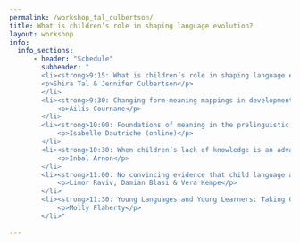 ```yaml
---
permalink: /workshop_tal_culbertson/
title: What is children’s role in shaping language evolution?
layout: workshop
info:
  info_sections:
      - header: "Schedule"
        subheader: "
        <li><strong>9:15: What is children’s role in shaping language evolution? - Introduction</strong><br>
        <p>Shira Tal & Jennifer Culbertson</p>
        </li>
        <li><strong>9:30: Changing form-meaning mappings in development and diachrony</strong><br>
            <p>Ailís Cournane</p>
        </li>
        <li><strong>10:00: Foundations of meaning in the prelinguistic mind</strong><br>
            <p>Isabelle Dautriche (online)</p>
        </li>
        <li><strong>10:30: When children’s lack of knowledge is an advantage: Starting Big from acquisition to emergence</strong><br>
            <p>Inbal Arnon</p>
        </li>
        <li><strong>11:00: No convincing evidence that child language acquisition errors drive language change</strong><br>
            <p>Limor Raviv, Damian Blasi & Vera Kempe</p>
        </li>
        <li><strong>11:30: Young Languages and Young Learners: Taking Child Learning Seriously in Language</strong><br>
            <p>Molly Flaherty</p>
        </li>"
                    
---
```

